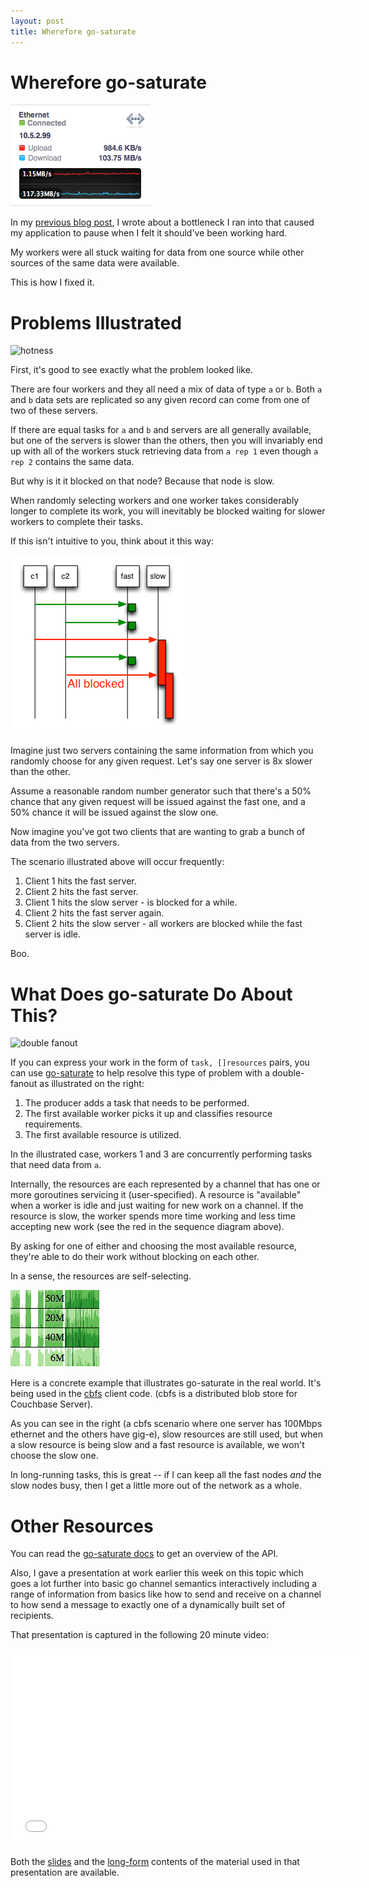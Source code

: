 ```yaml
---
layout: post
title: Wherefore go-saturate
---
```


# Wherefore go-saturate

<div>
  <img src="/images/saturated.png" alt="saturated"
       title="saturated" class="floatleft"/>
</div>

In my [previous blog post][siginfo], I wrote about a bottleneck I ran
into that caused my application to pause when I felt it should've been
working hard.

My workers were all stuck waiting for data from one source while other
sources of the same data were available.

This is how I fixed it.

# Problems Illustrated

<div>
  <img src="https://raw.github.com/dustin/go-talks/master/channels/hot.png"
  alt="hotness" title="the new hotness" class="floatright"/>
</div>

First, it's good to see exactly what the problem looked like.

There are four workers and they all need a mix of data of type `a` or
`b`.  Both `a` and `b` data sets are replicated so any given record
can come from one of two of these servers.

If there are equal tasks for `a` and `b` and servers are all generally
available, but one of the servers is slower than the others, then you
will invariably end up with all of the workers stuck retrieving data
from `a rep 1` even though `a rep 2` contains the same data.

But why is it it blocked on that node?  Because that node is slow.

When randomly selecting workers and one worker takes considerably
longer to complete its work, you will inevitably be blocked waiting
for slower workers to complete their tasks.

If this isn't intuitive to you, think about it this way:

<div>
  <img src="/images/slowrand.png"
  alt="random slowness" title="random slowness" class="floatleft"/>
</div>

Imagine just two servers containing the same information from which
you randomly choose for any given request.  Let's say one server is 8x
slower than the other.

Assume a reasonable random number generator such that there's a 50%
chance that any given request will be issued against the fast one, and
a 50% chance it will be issued against the slow one.

Now imagine you've got two clients that are wanting to grab a bunch of
data from the two servers.

The scenario illustrated above will occur frequently:

1. Client 1 hits the fast server.
2. Client 2 hits the fast server.
3. Client 1 hits the slow server - is blocked for a while.
4. Client 2 hits the fast server again.
5. Client 2 hits the slow server - all workers are blocked while the
fast server is idle.

Boo.

# What Does go-saturate Do About This?

<div>
  <img src="https://raw.github.com/dustin/go-talks/master/channels/twotier.png"
  alt="double fanout" title="double fanout" class="floatright"/>
</div>

If you can express your work in the form of `task, []resources` pairs,
you can use [go-saturate][go-saturate] to help resolve this type of
problem with a double-fanout as illustrated on the right:

1. The producer adds a task that needs to be performed.
2. The first available worker picks it up and classifies resource
requirements.
3. The first available resource is utilized.

In the illustrated case, workers 1 and 3 are concurrently performing
tasks that need data from `a`.

Internally, the resources are each represented by a channel that has
one or more goroutines servicing it (user-specified).  A resource is
"available" when a worker is idle and just waiting for new work on a
channel.  If the resource is slow, the worker spends more time working
and less time accepting new work (see the red in the sequence diagram
above).

By asking for one of either and choosing the most available resource,
they're able to do their work without blocking on each other.

In a sense, the resources are self-selecting.

<div>
  <img src="/images/cbfsperf.png"
  alt="cbfs perf" title="cbfs perf" class="floatright"/>
</div>

Here is a concrete example that illustrates go-saturate in the real
world.  It's being used in the [cbfs][cbfs] client code.  (cbfs is a
distributed blob store for Couchbase Server).

As you can see in the right (a cbfs scenario where one server has
100Mbps ethernet and the others have gig-e), slow resources are still
used, but when a slow resource is being slow and a fast resource is
available, we won't choose the slow one.

In long-running tasks, this is great -- if I can keep all the fast
nodes *and* the slow nodes busy, then I get a little more out of the
network as a whole.

# Other Resources

You can read the [go-saturate docs][docs] to get an overview of the API.

Also, I gave a presentation at work earlier this week on this topic
which goes a lot further into basic go channel semantics interactively
including a range of information from basics like how to send and
receive on a channel to how send a message to exactly one of a
dynamically built set of recipients.

That presentation is captured in the following 20 minute video:

<iframe width="560" height="315"
        src="//www.youtube.com/embed/QDO5YOrKSiQ"
        frameborder="0" allowfullscreen="1">
</iframe>

Both the [slides][slides] and the [long-form][article] contents
of the material used in that presentation are available.

[siginfo]: ../04/siginfo.html
[go-saturate]: //github.com/dustin/go-saturate
[docs]: http://godoc.org/github.com/dustin/go-saturate
[slides]: http://talks.godoc.org/github.com/dustin/go-talks/channels.slide
[article]: http://talks.godoc.org/github.com/dustin/go-talks/channels.article
[cbfs]: http://labs.couchbase.com/cbfs/
